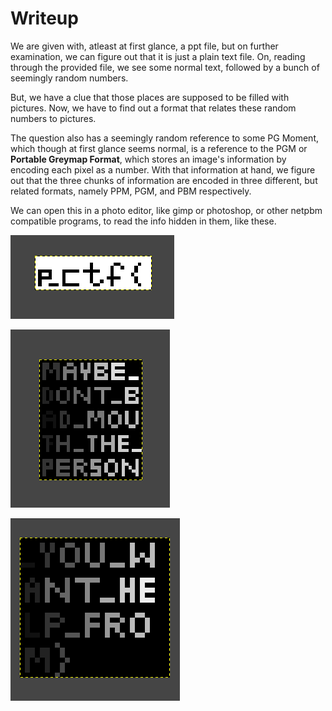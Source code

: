 # Writeup

  We are given with, atleast at first glance, a ppt file, but on further examination, we can figure out that it is just a plain text file. On, reading through the provided file, we see some normal text, followed by a bunch of seemingly random numbers.

  But, we have a clue that those places are supposed to be filled with pictures. Now, we have to find out a format that relates these random numbers to pictures.

  The question also has a seemingly random reference to some PG Moment, which though at first glance seems normal, is a reference to the PGM or **Portable Greymap Format**, which stores an image's information by encoding each pixel as a number. With that information at hand, we figure out that the three chunks of information are encoded in three different, but related formats, namely PPM, PGM, and PBM respectively.

  We can open this in a photo editor, like gimp or photoshop, or other netpbm compatible programs, to read the info hidden in them, like these.

![first photo](includes/1.png)

![second photo](includes/2.png)

![third photo](includes/3.png)
